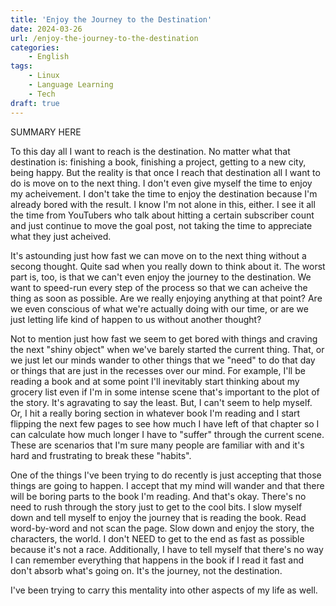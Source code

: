 ```yaml
---
title: 'Enjoy the Journey to the Destination'
date: 2024-03-26
url: /enjoy-the-journey-to-the-destination
categories:
    - English
tags:
    - Linux
    - Language Learning
    - Tech
draft: true
---
```

SUMMARY HERE
<!--more-->

To this day all I want to reach is the destination. No matter what that destination is: finishing a book, finishing a project, getting to a new city, being happy. But the reality is that once I reach that destination all I want to do is move on to the next thing. I don't even give myself the time to enjoy my acheivement. I don't take the time to enjoy the destination because I'm already bored with the result. I know I'm not alone in this, either. I see it all the time from YouTubers who talk about hitting a certain subscriber count and just continue to move the goal post, not taking the time to appreciate what they just acheived.

It's astounding just how fast we can move on to the next thing without a secong thought. Quite sad when you really down to think about it. The worst part is, too, is that we can't even enjoy the journey to the destination. We want to speed-run every step of the process so that we can acheive the thing as soon as possible. Are we really enjoying anything at that point? Are we even conscious of what we're actually doing with our time, or are we just letting life kind of happen to us without another thought?

Not to mention just how fast we seem to get bored with things and craving the next "shiny object" when we've barely started the current thing. That, or we just let our minds wander to other things that we "need" to do that day or things that are just in the recesses over our mind. For example, I'll be reading a book and at some point I'll inevitably start thinking about my grocery list even if I'm in some intense scene that's important to the plot of the story. It's agravating to say the least. But, I can't seem to help myself. Or, I hit a really boring section in whatever book I'm reading and I start flipping the next few pages to see how much I have left of that chapter so I can calculate how much longer I have to "suffer" through the current scene. These are scenarios that I'm sure many people are familiar with and it's hard and frustrating to break these "habits".

One of the things I've been trying to do recently is just accepting that those things are going to happen. I accept that my mind will wander and that there will be boring parts to the book I'm reading. And that's okay. There's no need to rush through the story just to get to the cool bits. I slow myself down and tell myself to enjoy the journey that is reading the book. Read word-by-word and not scan the page. Slow down and enjoy the story, the characters, the world. I don't NEED to get to the end as fast as possible because it's not a race. Additionally, I have to tell myself that there's no way I can remember everything that happens in the book if I read it fast and don't absorb what's going on. It's the journey, not the destination.

I've been trying to carry this mentality into other aspects of my life as well.
